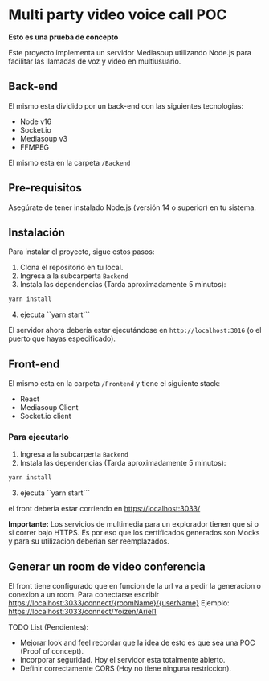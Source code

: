# Multi party video voice call POC

**Esto es una prueba de concepto**

Este proyecto implementa un servidor Mediasoup utilizando Node.js para facilitar las llamadas de voz y video en multiusuario.

## Back-end

El mismo esta dividido por un back-end con las siguientes tecnologias:

- Node v16
- Socket.io
- Mediasoup v3
- FFMPEG

El mismo esta en la carpeta ``/Backend``

## Pre-requisitos

Asegúrate de tener instalado Node.js (versión 14 o superior) en tu sistema.

## Instalación

Para instalar el proyecto, sigue estos pasos:

1. Clona el repositorio en tu local.
2. Ingresa a la subcarperta ``Backend``
3. Instala las dependencias (Tarda aproximadamente 5 minutos):

```bash
yarn install
```

4. ejecuta ``yarn start```

El servidor ahora debería estar ejecutándose en `http://localhost:3016` (o el puerto que hayas especificado).

## Front-end

El mismo esta en la carpeta ``/Frontend`` y tiene el siguiente stack:

- React
- Mediasoup Client
- Socket.io client

### Para ejecutarlo

1. Ingresa a la subcarperta ``Backend``
2. Instala las dependencias (Tarda aproximadamente 5 minutos):

```bash
yarn install
```

3. ejecuta ``yarn start```

el front deberia estar corriendo en <https://localhost:3033/>

**Importante:** Los servicios de multimedia para un explorador tienen que si o si correr bajo HTTPS. Es por eso que los certificados generados son Mocks y para su utilizacion deberian ser reemplazados.

## Generar un room de video conferencia

El front tiene configurado que en funcion de la url va a pedir la generacion o conexion a un room.
Para conectarse escribir <https://localhost:3033/connect/{roomName}/{userName}>
Ejemplo: <https://localhost:3033/connect/Yoizen/Ariel1>

TODO List (Pendientes):

- Mejorar look and feel recordar que la idea de esto es que sea una POC (Proof of concept).
- Incorporar seguridad. Hoy el servidor esta totalmente abierto.
- Definir correctamente CORS (Hoy no tiene ninguna restriccion).
